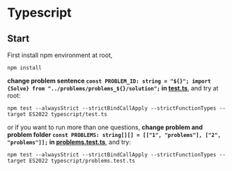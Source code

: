# Typescript

## Start

First install npm environment at root,

```shell
npm install
```

**change problem sentence
`const PROBLEM_ID: string = "${}";
import {Solve} from "../problems/problems_${}/solution";`
in [test.ts](test.ts)**, and try at root:

```shell
npm test --alwaysStrict --strictBindCallApply --strictFunctionTypes --target ES2022 typescript/test.ts
```

or if you want to run more than one questions,
**change problem and problem folder `const PROBLEMS: string[][] = [["1", "problems"], ["2", "problems"]];` in [problems.test.ts](problems.test.ts)**, and try:
```shell
npm test --alwaysStrict --strictBindCallApply --strictFunctionTypes --target ES2022 typescript/problems.test.ts
```
